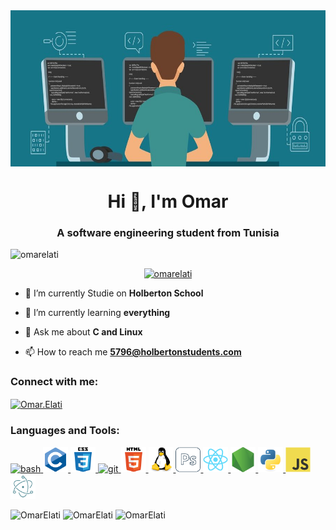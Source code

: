 <img align="center" src="a.jpg" alt="Omar.Elati" height=250 width="100%" />
<h1 align="center">Hi 👋, I'm Omar</h1>
<h3 align="center">A software engineering student from Tunisia</h3>

<p align="left"> <img src="https://komarev.com/ghpvc/?username=omarelati&label=Profile%20views&color=0e75b6&style=flat" alt="omarelati" /> </p>

<p align="center" height="80%" width="80%"> <a href="https://github.com/ryo-ma/github-profile-trophy"><img src="https://github-profile-trophy.vercel.app/?username=omarelati" alt="omarelati" /></a> </p>

- 🔭 I’m currently Studie on **Holberton School**

- 🌱 I’m currently learning **everything**

- 💬 Ask me about **C and Linux**

- 📫 How to reach me **5796@holbertonstudents.com**

<h3 align="left">Connect with me:</h3>
<p align="left">
<a href="https://www.linkedin.com/in/omar-ati-b2a3a419a" target="blank"><img align="center" src="https://cdn4.iconfinder.com/data/icons/iconsimple-logotypes/512/linkedin-512.png" alt="Omar.Elati" height="30" width="40" /></a>
</p>

<h3 align="left">Languages and Tools:</h3>
<p align="left"> 
  <a href="https://www.gnu.org/software/bash/" target="_blank" rel="noreferrer"> 
    <img src="https://www.vectorlogo.zone/logos/gnu_bash/gnu_bash-icon.svg" alt="bash" width="40" height="40"/> 
  </a>
  <a href="https://www.cprogramming.com/" target="_blank" rel="noreferrer">
    <img src="https://raw.githubusercontent.com/devicons/devicon/master/icons/c/c-original.svg" alt="c" width="40" height="40"/>
  </a>
  <a href="https://www.w3schools.com/css/" target="_blank" rel="noreferrer">
    <img src="https://raw.githubusercontent.com/devicons/devicon/master/icons/css3/css3-original-wordmark.svg" alt="css3" width="40" height="40"/>
  </a>
  <a href="https://git-scm.com/" target="_blank" rel="noreferrer">
    <img src="https://www.vectorlogo.zone/logos/git-scm/git-scm-icon.svg" alt="git" width="40" height="40"/>
  </a>
  <a href="https://www.w3.org/html/" target="_blank" rel="noreferrer">
    <img src="https://raw.githubusercontent.com/devicons/devicon/master/icons/html5/html5-original-wordmark.svg" alt="html5" width="40" height="40"/>
  </a>
  <a href="https://www.linux.org/" target="_blank" rel="noreferrer">
    <img src="https://raw.githubusercontent.com/devicons/devicon/master/icons/linux/linux-original.svg" alt="linux" width="40" height="40"/>
  </a>
  <a href="https://www.photoshop.com/en" target="_blank" rel="noreferrer">
    <img src="https://raw.githubusercontent.com/devicons/devicon/master/icons/photoshop/photoshop-line.svg" alt="photoshop" width="40" height="40"/>
  </a>
  <a href="https://reactjs.org/" target="_blank" rel="noreferrer"> 
    <img src="https://raw.githubusercontent.com/devicons/devicon/master/icons/react/react-original.svg" alt="React.js" width="40" height="40"/> 
  </a> 
  <a href="https://nodejs.org/" target="_blank" rel="noreferrer"> 
    <img src="https://raw.githubusercontent.com/devicons/devicon/master/icons/nodejs/nodejs-original.svg" alt="Node.js" width="40" height="40"/> 
  </a> 
  <a href="https://www.python.org/" target="_blank" rel="noreferrer"> 
    <img src="https://raw.githubusercontent.com/devicons/devicon/master/icons/python/python-original.svg" alt="Python" width="40" height="40"/> 
  </a> 
  <a href="https://developer.mozilla.org/en-US/docs/Web/JavaScript" target="_blank" rel="noreferrer"> 
    <img src="https://raw.githubusercontent.com/devicons/devicon/master/icons/javascript/javascript-original.svg" alt="JavaScript" width="40" height="40"/> 
  </a> 
  <a href="https://www.electronjs.org/" target="_blank" rel="noreferrer"> 
    <img src="https://raw.githubusercontent.com/devicons/devicon/master/icons/electron/electron-original.svg" alt="Electron.js" width="40" height="40"/> 
  </a> 
</p>

<span>
  <img align="centre" width="400" src="https://github-readme-stats.vercel.app/api?username=OmarElati&show_icons=true&locale=en" alt="OmarElati" />
  <img width="335" src="https://github-readme-stats.vercel.app/api/top-langs?username=OmarElati&show_icons=true&locale=en&layout=compact" alt="OmarElati" />
  <img align="centre" height="200" width="735" src="https://github-readme-streak-stats.herokuapp.com/?user=OmarElati&" alt="OmarElati" />
</span>
